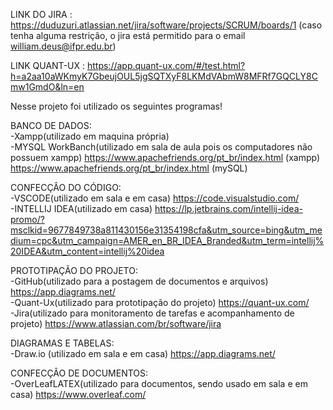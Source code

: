LINK DO JIRA : https://duduzuri.atlassian.net/jira/software/projects/SCRUM/boards/1
(caso tenha alguma restrição, o jira está permitido para o email william.deus@ifpr.edu.br)

LINK QUANT-UX : https://app.quant-ux.com/#/test.html?h=a2aa10aWKmyK7GbeujOUL5jgSQTXyF8LKMdVAbmW8MFRf7GQCLY8Cmw1GmdO&ln=en

Nesse projeto foi utilizado os seguintes programas!

BANCO DE DADOS:
<br>-Xampp(utilizado em maquina própria)
<br>-MYSQL WorkBanch(utilizado em sala de aula pois os computadores não possuem xampp)
https://www.apachefriends.org/pt_br/index.html (xampp)
https://www.apachefriends.org/pt_br/index.html (mySQL)

CONFECÇÂO DO CÓDIGO:
<br>-VSCODE(utilizado em sala e em casa)
https://code.visualstudio.com/
<br>-INTELLIJ IDEA(utilizado em casa)
https://lp.jetbrains.com/intellij-idea-promo/?msclkid=9677849738a811430156e31354198cfa&utm_source=bing&utm_medium=cpc&utm_campaign=AMER_en_BR_IDEA_Branded&utm_term=intellij%20IDEA&utm_content=intellij%20idea
  
PROTOTIPAÇÃO DO PROJETO:
<br>-GitHub(utilizado para a postagem de documentos e arquivos)
https://app.diagrams.net/
<br>-Quant-Ux(utilizado para prototipação do projeto)
https://quant-ux.com/
<br>-Jira(utilizado para monitoramento de tarefas e acompanhamento de projeto)
https://www.atlassian.com/br/software/jira

DIAGRAMAS E TABELAS:
<br>-Draw.io (utilizado em sala e em casa)
https://app.diagrams.net/

CONFECÇÂO DE DOCUMENTOS:
<br>-OverLeafLATEX(utilizado para documentos, sendo usado em sala e em casa)
https://www.overleaf.com/
